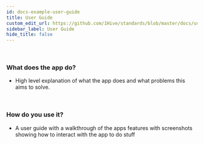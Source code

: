 ```yaml
---
id: docs-example-user-guide
title: User Guide
custom_edit_url: https://github.com/1Hive/standards/blob/master/docs/user-guide.md
sidebar_label: User Guide
hide_title: false
---
```

<!-- This file is generated by /website/scripts/sync-util.js - changes will be overwritten! -->

<br>

### What does the app do?
- High level explanation of what the app does and what problems this aims to solve.

<br>

### How do you use it?
- A user guide with a walkthrough of the apps features with screenshots showing how to interact with the app to do stuff

<br>
